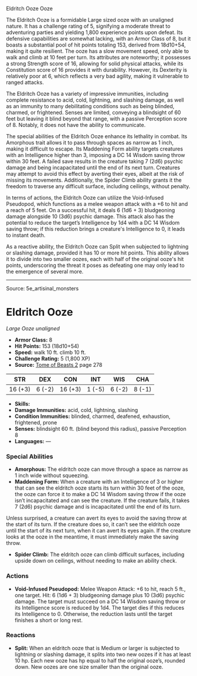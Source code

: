 <MonsterName/>Eldritch Ooze</MonsterName>
<CreatureType/>Ooze</CreatureType>

<summary>The Eldritch Ooze is a formidable Large sized ooze with an unaligned nature. It has a challenge rating of 5, signifying a moderate threat to adventuring parties and yielding 1,800 experience points upon defeat. Its defensive capabilities are somewhat lacking, with an Armor Class of 8, but it boasts a substantial pool of hit points totaling 153, derived from 18d10+54, making it quite resilient. The ooze has a slow movement speed, only able to walk and climb at 10 feet per turn. Its attributes are noteworthy; it possesses a strong Strength score of 16, allowing for solid physical attacks, while its Constitution score of 16 provides it with durability. However, its Dexterity is relatively poor at 6, which reflects a very bad agility, making it vulnerable to ranged attacks. </summary>

<detail>

The Eldritch Ooze has a variety of impressive immunities, including complete resistance to acid, cold, lightning, and slashing damage, as well as an immunity to many debilitating conditions such as being blinded, charmed, or frightened. Senses are limited, conveying a blindsight of 60 feet but leaving it blind beyond that range, with a passive Perception score of 8. Notably, it does not have the ability to communicate.

The special abilities of the Eldritch Ooze enhance its lethality in combat. Its Amorphous trait allows it to pass through spaces as narrow as 1 inch, making it difficult to escape. Its Maddening Form ability targets creatures with an Intelligence higher than 3, imposing a DC 14 Wisdom saving throw within 30 feet. A failed save results in the creature taking 7 (2d6) psychic damage and being incapacitated until the end of its next turn. Creatures may attempt to avoid this effect by averting their eyes, albeit at the risk of missing its movements. Additionally, the Spider Climb ability grants it the freedom to traverse any difficult surface, including ceilings, without penalty.

In terms of actions, the Eldritch Ooze can utilize the Void-Infused Pseudopod, which functions as a melee weapon attack with a +6 to hit and a reach of 5 feet. On a successful hit, it deals 6 (1d6 + 3) bludgeoning damage alongside 10 (3d6) psychic damage. This attack also has the potential to reduce the target’s Intelligence by 1d4 with a DC 14 Wisdom saving throw; if this reduction brings a creature's Intelligence to 0, it leads to instant death.

As a reactive ability, the Eldritch Ooze can Split when subjected to lightning or slashing damage, provided it has 10 or more hit points. This ability allows it to divide into two smaller oozes, each with half of the original ooze's hit points, underscoring the threat it poses as defeating one may only lead to the emergence of several more.</detail>



---

Source: 5e_artisinal_monsters

# Eldritch Ooze

*Large* *Ooze* *unaligned*

- **Armor Class:** 8
- **Hit Points:** 153 (18d10+54)
- **Speed:** walk 10 ft. climb 10 ft.
- **Challenge Rating:** 5 (1,800 XP)
- **Source:** [Tome of Beasts 2](https://koboldpress.com/kpstore/product/tome-of-beasts-2-for-5th-edition) page 278

| STR | DEX | CON | INT | WIS | CHA |
| --- | --- | --- | --- | --- | --- |
| 16 (+3) | 6 (-2) | 16 (+3) | 1 (-5) | 6 (-2) | 8 (-1) |

- **Skills:** 
- **Damage Immunities:** acid, cold, lightning, slashing
- **Condition Immunities:** blinded, charmed, deafened, exhaustion, frightened, prone
- **Senses:** blindsight 60 ft. (blind beyond this radius), passive Perception 8
- **Languages:** —

### Special Abilities

- **Amorphous:** The eldritch ooze can move through a space as narrow as 1 inch wide without squeezing.
- **Maddening Form:** When a creature with an Intelligence of 3 or higher that can see the eldritch ooze starts its turn within 30 feet of the ooze, the ooze can force it to make a DC 14 Wisdom saving throw if the ooze isn’t incapacitated and can see the creature. If the creature fails, it takes 7 (2d6) psychic damage and is incapacitated until the end of its turn.

Unless surprised, a creature can avert its eyes to avoid the saving throw at the start of its turn. If the creature does so, it can’t see the eldritch ooze until the start of its next turn, when it can avert its eyes again. If the creature looks at the ooze in the meantime, it must immediately make the saving throw.
- **Spider Climb:** The eldritch ooze can climb difficult surfaces, including upside down on ceilings, without needing to make an ability check.

### Actions

- **Void-Infused Pseudopod:** Melee Weapon Attack: +6 to hit, reach 5 ft., one target. Hit: 6 (1d6 + 3) bludgeoning damage plus 10 (3d6) psychic damage. The target must succeed on a DC 14 Wisdom saving throw or its Intelligence score is reduced by 1d4. The target dies if this reduces its Intelligence to 0. Otherwise, the reduction lasts until the target finishes a short or long rest.

### Reactions

- **Split:** When an eldritch ooze that is Medium or larger is subjected to lightning or slashing damage, it splits into two new oozes if it has at least 10 hp. Each new ooze has hp equal to half the original ooze’s, rounded down. New oozes are one size smaller than the original ooze.




